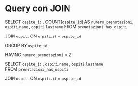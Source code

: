 # Query con JOIN

<!-- 1.Come si chiamano gli ospiti che hanno fatto più di due prenotazioni? -->
SELECT `ospite_id` , COUNT(`ospite_id`) AS `numero_prenotazioni`, `ospiti`.`name` , `ospiti`.`lastname` 
FROM `prenotazioni_has_ospiti`

JOIN `ospiti`
ON `ospiti`.`id` = `ospite_id`

GROUP BY `ospite_id`

HAVING `numero_prenotazioni` > 2

<!-- 2.Stampare tutti gli ospiti per ogni prenotazione -->
SELECT `ospite_id` , `ospiti`.`name` , `ospiti`.`lastname`  
FROM `prenotazioni_has_ospiti`

JOIN `ospiti`
ON `ospiti`.`id` = `ospite_id`

<!-- 3.Stampare Nome, Cognome, Prezzo e Pagante per tutte le prenotazioni fatte a Maggio 2018 -->

<!-- 4.Fai la somma di tutti i prezzi delle prenotazioni per le stanze del primo piano -->

<!-- 5.Prendi i dati di fatturazione per la prenotazionecon id=7 -->

<!-- 6.Le stanze sono state tutte prenotate almeno una volta? 
(Visualizzare le stanze non ancora prenotate) -->